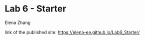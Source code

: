 # Lab 6 - Starter

Elena Zhang

link of the published site:
https://elena-ee.github.io/Lab6_Starter/
